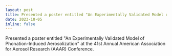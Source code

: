 ```yaml
---
layout: post
title: Presented a poster entitled "An Experimentally Validated Model of Phonation-Induced Aerosolization" at the 41st Annual American Association for Aerosol Research (AAAR) Conference.
date: 2023-10-05
inline: false
---
```

Presented a poster entitled "An Experimentally Validated Model of Phonation-Induced Aerosolization" at the 41st Annual American Association for Aerosol Research (AAAR) Conference.

<object data="{{ site.url }}{{ site.baseurl }}/assets/pdf/2023-10-AAAR.pdf" width="1000" height="1000" type='application/pdf'></object>
